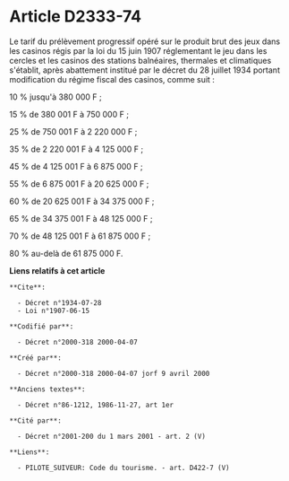 # Article D2333-74

Le tarif du prélèvement progressif opéré sur le produit brut des jeux dans les casinos régis par la loi du 15 juin 1907
réglementant le jeu dans les cercles et les casinos des stations balnéaires, thermales et climatiques s'établit, après
abattement institué par le décret du 28 juillet 1934 portant modification du régime fiscal des casinos, comme suit :

10 % jusqu'à 380 000 F ; 

15 % de 380 001 F à 750 000 F ;

25 % de 750 001 F à 2 220 000 F ;

35 % de 2 220 001 F à 4 125 000 F ;

45 % de 4 125 001 F à 6 875 000 F ;

55 % de 6 875 001 F à 20 625 000 F ;

60 % de 20 625 001 F à 34 375 000 F ;

65 % de 34 375 001 F à 48 125 000 F ;

70 % de 48 125 001 F à 61 875 000 F ;

80 % au-delà de 61 875 000 F.

**Liens relatifs à cet article**

	**Cite**:

	  - Décret n°1934-07-28
	  - Loi n°1907-06-15

	**Codifié par**:

	  - Décret n°2000-318 2000-04-07

	**Créé par**:

	  - Décret n°2000-318 2000-04-07 jorf 9 avril 2000

	**Anciens textes**:

	  - Décret n°86-1212, 1986-11-27, art 1er

	**Cité par**:

	  - Décret n°2001-200 du 1 mars 2001 - art. 2 (V)

	**Liens**:

	  - PILOTE_SUIVEUR: Code du tourisme. - art. D422-7 (V)
